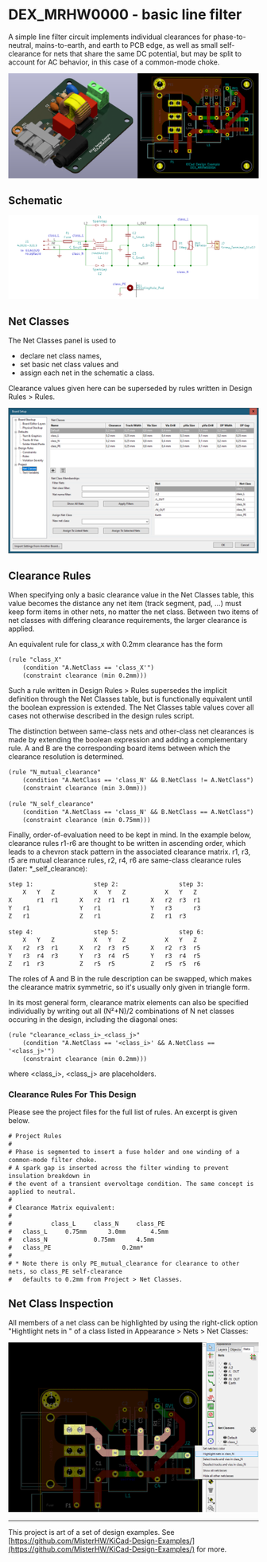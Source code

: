 # DEX_MRHW0000 - basic line filter

A simple line filter circuit implements individual clearances for phase-to-neutral, mains-to-earth, and earth to PCB edge, as well as small self-clearance for nets that share the same DC potential, but may be split to account for AC behavior, in this case of a common-mode choke.

![board and layout view](img/DEX_MRHW0000A.png)

## Schematic

![board and schematic](img/DEX_MRHW0000A_sch.png)

## Net Classes

The Net Classes panel is used to 

- declare net class names, 
- set basic net class values and
- assign each net in the schematic a class.

Clearance values given here can be superseded by rules written in Design Rules > Rules.

![Board Setup: Net Classes pane](img/board_setup__net_classes.png)

## Clearance Rules

When specifying only a basic clearance value in the Net Classes table, this value becomes the distance any net item (track segment, pad, ...) must keep  form items in other nets, no matter the net class. Between two items of net classes with differing clearance requirements, the larger clearance is applied. 

An equivalent rule for class_x with 0.2mm clearance has the form

	(rule "class_X"
	    (condition "A.NetClass == 'class_X'")
	    (constraint clearance (min 0.2mm)))

Such a rule written in Design Rules > Rules supersedes the implicit definition through the Net Classes table, but is functionally equivalent until the boolean expression is extended. The Net Classes table values cover all cases not otherwise described in the design rules script.

The distinction between same-class nets and other-class net clearances is made by extending the boolean expression and adding a complementary rule. A and B are the corresponding board items between which the clearance resolution is determined. 

	(rule "N_mutual_clearance"
	    (condition "A.NetClass == 'class_N' && B.NetClass != A.NetClass")
	    (constraint clearance (min 3.0mm)))
	
	(rule "N_self_clearance"
	    (condition "A.NetClass == 'class_N' && B.NetClass == A.NetClass")
	    (constraint clearance (min 0.75mm)))

Finally, order-of-evaluation need to be kept in mind. In the example below, clearance rules r1-r6 are thought to be written in ascending order, which leads to a chevron stack pattern in the associated clearance matrix. r1, r3, r5 are mutual clearance rules, r2, r4, r6 are same-class clearance rules (later: *_self_clearance):

	step 1:					step 2:					step 3:
		X	Y	Z			X	Y	Z			X	Y	Z
	X		r1	r1		X	r2	r1	r1		X	r2	r3	r1
	Y	r1				Y	r1				Y	r3		r3	
	Z	r1				Z	r1				Z	r1	r3	

	step 4:					step 5:					step 6:
		X	Y	Z			X	Y	Z			X	Y	Z
	X	r2	r3	r1		X	r2	r3	r5		X	r2	r3	r5
	Y	r3	r4	r3		Y	r3	r4	r5		Y	r3	r4	r5	
	Z	r1	r3			Z	r5	r5			Z	r5	r5	r6

The roles of A and B in the rule description can be swapped, which makes the clearance matrix symmetric, so it's usually only given in triangle form. 

In its most general form, clearance matrix elements can also be specified individually by writing out all (N²+N)/2 combinations of N net classes occuring in the design, including the diagonal ones:

	(rule "clearance_<class_i>_<class_j>"
	    (condition "A.NetClass == '<class_i>' && A.NetClass == '<class_j>'")
	    (constraint clearance (min 0.2mm)))

where <class_i>, <class_j> are placeholders.

### Clearance Rules For This Design

Please see the project files for the full list of rules. An excerpt is given below.

    # Project Rules
    #
    # Phase is segmented to insert a fuse holder and one winding of a common-mode filter choke.
    # A spark gap is inserted across the filter winding to prevent insulation breakdown in 
    # the event of a transient overvoltage condition. The same concept is applied to neutral.
    #
    # Clearance Matrix equivalent:
    #
    #			class_L		class_N		class_PE
    #	class_L		0.75mm		3.0mm		4.5mm
    #	class_N				0.75mm		4.5mm
    #	class_PE					0.2mm*
    #
    # * Note there is only PE_mutual_clearance for clearance to other nets, so class_PE self-clearance
    #   defaults to 0.2mm from Project > Net Classes.

## Net Class Inspection

All members of a net class can be highlighted by using the right-click option "Hightlight nets in <class>" of a class listed in Appearance > Nets > Net Classes: 

![Layout View: Net class highlighting](img/net_class_highlighting.png)





---
This project is art of a set of design examples. See [https://github.com/MisterHW/KiCad-Design-Examples/](https://github.com/MisterHW/KiCad-Design-Examples/) for more.
